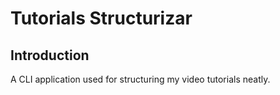 # Tutorials Structurizar

## Introduction

A CLI application used for structuring my video tutorials neatly.
